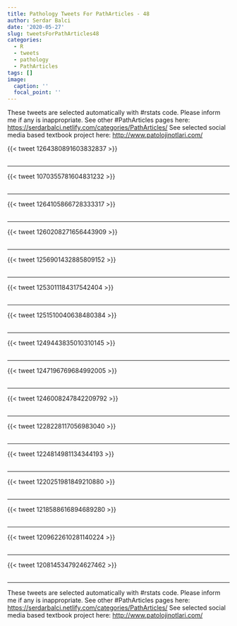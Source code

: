 ```yaml
---
title: Pathology Tweets For PathArticles - 48
author: Serdar Balci
date: '2020-05-27'
slug: tweetsForPathArticles48
categories:
  - R
  - tweets
  - pathology
  - PathArticles
tags: []
image:
  caption: ''
  focal_point: ''
---
```



These tweets are selected automatically with #rstats code. Please inform me if any is inappropriate.
See other #PathArticles pages here: https://serdarbalci.netlify.com/categories/PathArticles/ 
See selected social media based textbook project here: http://www.patolojinotlari.com/

{{< tweet 1264380891603832837 >}}
<br>
<br>
<hr>
{{< tweet 1070355781604831232 >}}
<br>
<br>
<hr>
{{< tweet 1264105866728333317 >}}
<br>
<br>
<hr>
{{< tweet 1260208271656443909 >}}
<br>
<br>
<hr>
{{< tweet 1256901432885809152 >}}
<br>
<br>
<hr>
{{< tweet 1253011184317542404 >}}
<br>
<br>
<hr>
{{< tweet 1251510040638480384 >}}
<br>
<br>
<hr>
{{< tweet 1249443835010310145 >}}
<br>
<br>
<hr>
{{< tweet 1247196769684992005 >}}
<br>
<br>
<hr>
{{< tweet 1246008247842209792 >}}
<br>
<br>
<hr>
{{< tweet 1228228117056983040 >}}
<br>
<br>
<hr>
{{< tweet 1224814981134344193 >}}
<br>
<br>
<hr>
{{< tweet 1220251981849210880 >}}
<br>
<br>
<hr>
{{< tweet 1218588616894689280 >}}
<br>
<br>
<hr>
{{< tweet 1209622610281140224 >}}
<br>
<br>
<hr>
{{< tweet 1208145347924627462 >}}
<br>
<br>
<hr>


These tweets are selected automatically with #rstats code. Please inform me if any is inappropriate.
See other #PathArticles pages here: https://serdarbalci.netlify.com/categories/PathArticles/ 
See selected social media based textbook project here: http://www.patolojinotlari.com/
